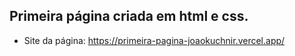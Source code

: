 ## Primeira página criada em html e css.
- Site da página: https://primeira-pagina-joaokuchnir.vercel.app/
